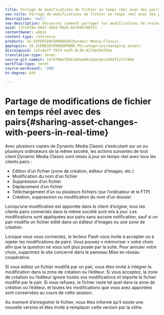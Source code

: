 ```yaml
---
title: Partage de modifications de fichier en temps réel avec des pairs
seo-title: Partage de modifications de fichier en temps réel avec des pairs
description: 'null'
seo-description: Découvrez comment partager les modifications de ressources avec des pairs en temps réel.
uuid: 13fa4f6e-66bf-4682-96a9-0e7040706f53
contentOwner: admin
content-type: reference
products: SG_EXPERIENCEMANAGER/Dynamic-Media-Classic
geptopics: SG_SCENESEVENONDEMAND_PK/categories/managing_assets
discoiquuid: ca7c8a7f-76f4-4a25-8c36-617a029e55be
translation-type: tm+mt
source-git-commit: 1df4f88ef856160ee06c43dc6ec430df122f2408
workflow-type: tm+mt
source-wordcount: '280'
ht-degree: 83%

---
```



# Partage de modifications de fichier en temps réel avec des pairs{#sharing-asset-changes-with-peers-in-real-time}

Avec plusieurs copies de Dynamic Media Classic s’exécutant sur un ou plusieurs ordinateurs de la même société, les actions suivantes de tout client Dynamic Media Classic sont mises à jour en temps réel avec tous les clients pairs :

* Edition d’un fichier (zone de création, éditeur d’images, etc.)
* Modification du nom d’un fichier
* Suppression d’un fichier
* Déplacement d’un fichier
* Téléchargement d’un ou plusieurs fichiers (sur l’ordinateur et le FTP)
* Création, suppression ou modification du nom d’un dossier

Lorsqu’une modification est apportée dans le client d’origine, tous les clients pairs connectés dans la même société sont mis à jour. Les modifications sont appliquées aux pairs sans aucune notification, sauf si un pair modifie un fichier édité dans un éditeur d’images ou une zone de création.

Lorsque vous vous connectez, le lecteur Flash vous invite à accepter ou à rejeter les modifications de pairs. Vous pouvez « mémoriser » votre choix afin que la question ne vous soit plus posée par la suite. Pour annuler votre choix, supprimez le site concerné dans le panneau Mise en réseau coopérative.

Si vous éditez un fichier modifié par un pair, vous êtes invité à intégrer la modification dans la zone de création ou l’éditeur. Si vous acceptez, la zone de création ou l’éditeur ignore toutes vos modifications et importe le fichier modifié par le pair. Si vous refusez, le fichier reste tel quel dans la zone de création ou l’éditeur, et toutes les modifications que vous avez apportées sont conservées au cours de cette session.

Au moment d’enregistrer le fichier, vous êtes informé qu’il existe une nouvelle version et êtes invité à remplacer cette version par la vôtre.
